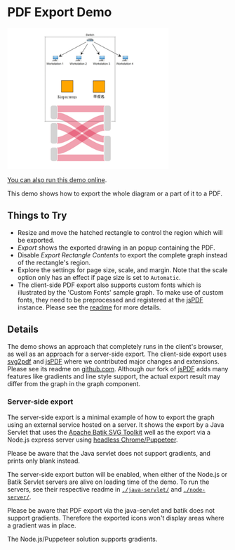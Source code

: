 # PDF Export Demo

<img src="../../resources/image/pdfexport.png" alt="demo-thumbnail" height="320"/>

[You can also run this demo online](https://live.yworks.com/demos/view/pdfexport/index.html).

This demo shows how to export the whole diagram or a part of it to a PDF.

## Things to Try

- Resize and move the hatched rectangle to control the region which will be exported.
- _Export_ shows the exported drawing in an popup containing the PDF.
- Disable _Export Rectangle Contents_ to export the complete graph instead of the rectangle's region.
- Explore the settings for page size, scale, and margin. Note that the scale option only has an effect if page size is set to `Automatic`.
- The client-side PDF export also supports custom fonts which is illustrated by the 'Custom Fonts' sample graph. To make use of custom fonts, they need to be preprocessed and registered at the [jsPDF](https://github.com/MrRio/jsPDF) instance. Please see the [readme](https://github.com/MrRio/jsPDF) for more details.

## Details

The demo shows an approach that completely runs in the client's browser, as well as an approach for a server-side export. The client-side export uses [svg2pdf](https://github.com/yWorks/svg2pdf.js) and [jsPDF](https://github.com/MrRio/jsPDF) where we contributed major changes and extensions. Please see its readme on [github.com](https://github.com/MrRio/jsPDF). Although our fork of [jsPDF](https://github.com/MrRio/jsPDF) adds many features like gradients and line style support, the actual export result may differ from the graph in the graph component.

### Server-side export

The server-side export is a minimal example of how to export the graph using an external service hosted on a server. It shows the export by a Java Servlet that uses the [Apache Batik SVG Toolkit](https://xmlgraphics.apache.org/batik/) well as the export via a Node.js express server using [headless Chrome/Puppeteer](https://developers.google.com/web/tools/puppeteer/).

Please be aware that the Java servlet does not support gradients, and prints only blank instead.

The server-side export button will be enabled, when either of the Node.js or Batik Servlet servers are alive on loading time of the demo. To run the servers, see their respective readme in [`./java-servlet/`](java-servlet/README.html) and [`./node-server/`](node-server/README.html).

Please be aware that PDF export via the java-servlet and batik does not support gradients. Therefore the exported icons won't display areas where a gradient was in place.

The Node.js/Puppeteer solution supports gradients.
